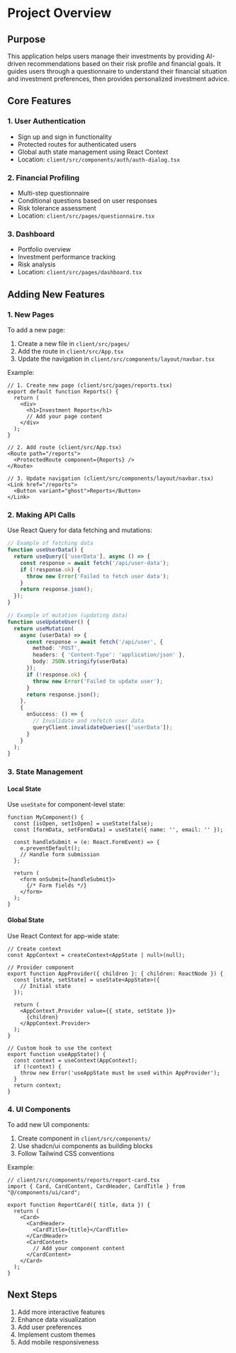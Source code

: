# Project Overview

## Purpose
This application helps users manage their investments by providing AI-driven recommendations based on their risk profile and financial goals. It guides users through a questionnaire to understand their financial situation and investment preferences, then provides personalized investment advice.

## Core Features

### 1. User Authentication
- Sign up and sign in functionality
- Protected routes for authenticated users
- Global auth state management using React Context
- Location: `client/src/components/auth/auth-dialog.tsx`

### 2. Financial Profiling
- Multi-step questionnaire
- Conditional questions based on user responses
- Risk tolerance assessment
- Location: `client/src/pages/questionnaire.tsx`

### 3. Dashboard
- Portfolio overview
- Investment performance tracking
- Risk analysis
- Location: `client/src/pages/dashboard.tsx`

## Adding New Features

### 1. New Pages
To add a new page:
1. Create a new file in `client/src/pages/`
2. Add the route in `client/src/App.tsx`
3. Update the navigation in `client/src/components/layout/navbar.tsx`

Example:
```tsx
// 1. Create new page (client/src/pages/reports.tsx)
export default function Reports() {
  return (
    <div>
      <h1>Investment Reports</h1>
      // Add your page content
    </div>
  );
}

// 2. Add route (client/src/App.tsx)
<Route path="/reports">
  <ProtectedRoute component={Reports} />
</Route>

// 3. Update navigation (client/src/components/layout/navbar.tsx)
<Link href="/reports">
  <Button variant="ghost">Reports</Button>
</Link>
```

### 2. Making API Calls
Use React Query for data fetching and mutations:

```typescript
// Example of fetching data
function useUserData() {
  return useQuery(['userData'], async () => {
    const response = await fetch('/api/user-data');
    if (!response.ok) {
      throw new Error('Failed to fetch user data');
    }
    return response.json();
  });
}

// Example of mutation (updating data)
function useUpdateUser() {
  return useMutation(
    async (userData) => {
      const response = await fetch('/api/user', {
        method: 'POST',
        headers: { 'Content-Type': 'application/json' },
        body: JSON.stringify(userData)
      });
      if (!response.ok) {
        throw new Error('Failed to update user');
      }
      return response.json();
    },
    {
      onSuccess: () => {
        // Invalidate and refetch user data
        queryClient.invalidateQueries(['userData']);
      }
    }
  );
}
```

### 3. State Management

#### Local State
Use `useState` for component-level state:
```tsx
function MyComponent() {
  const [isOpen, setIsOpen] = useState(false);
  const [formData, setFormData] = useState({ name: '', email: '' });

  const handleSubmit = (e: React.FormEvent) => {
    e.preventDefault();
    // Handle form submission
  };

  return (
    <form onSubmit={handleSubmit}>
      {/* Form fields */}
    </form>
  );
}
```

#### Global State
Use React Context for app-wide state:
```tsx
// Create context
const AppContext = createContext<AppState | null>(null);

// Provider component
export function AppProvider({ children }: { children: ReactNode }) {
  const [state, setState] = useState<AppState>({
    // Initial state
  });

  return (
    <AppContext.Provider value={{ state, setState }}>
      {children}
    </AppContext.Provider>
  );
}

// Custom hook to use the context
export function useAppState() {
  const context = useContext(AppContext);
  if (!context) {
    throw new Error('useAppState must be used within AppProvider');
  }
  return context;
}
```

### 4. UI Components
To add new UI components:
1. Create component in `client/src/components/`
2. Use shadcn/ui components as building blocks
3. Follow Tailwind CSS conventions

Example:
```tsx
// client/src/components/reports/report-card.tsx
import { Card, CardContent, CardHeader, CardTitle } from "@/components/ui/card";

export function ReportCard({ title, data }) {
  return (
    <Card>
      <CardHeader>
        <CardTitle>{title}</CardTitle>
      </CardHeader>
      <CardContent>
        // Add your component content
      </CardContent>
    </Card>
  );
}
```

## Next Steps
1. Add more interactive features
2. Enhance data visualization
3. Add user preferences
4. Implement custom themes
5. Add mobile responsiveness